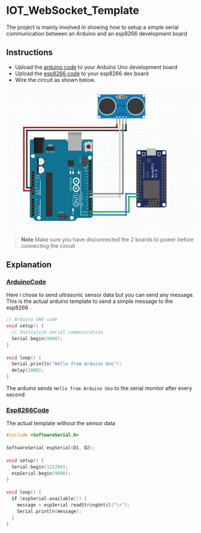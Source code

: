 # IOT_WebSocket_Template
The project is mainly involved in showing how to setup a simple serial communication between an Arduino and an esp8266 development board

## Instructions
- Upload the [arduino code](ArduinoCode/ArduinoCode.ino) to your Arduino Uno development board
- Upload the [esp8266 code](esp8266Code/esp8266Code.ino) to your esp8266 dev board
- Wire the circuit as shown below.

![CIRCUIT...](images/circuit-with-sensor.PNG?raw=true "Optional Title")

> **Note** 
> Make sure you have disconnected the 2 boards to power before connecting the circuit

## Explanation
### [ArduinoCode](ArduinoCode/ArduinoCode.ino)
Here i chose to send ultrasonic sensor data but you can send any message.
This is the actual arduino template to send a simple message to the esp8266
```cpp
// Arduino UNO code
void setup() {
  // Initialize serial communication
  Serial.begin(9600);
}

void loop() {
  Serial.println("Hello from Arduino Uno");
  delay(1000);
}

```
The arduino sends `Hello from Arduino Uno` to the serial monitor after every second

### [Esp8266Code](esp8266Code/esp8266Code.ino)
The actual template without the sensor data

```cpp
#include <SoftwareSerial.h>

SoftwareSerial espSerial(D1, D2);

void setup() {
  Serial.begin(115200);
  espSerial.begin(9600);
}

void loop() {
  if (espSerial.available()) {
    message = espSerial.readStringUntil("\r");
    Serial.println(message);
  }
}
```
